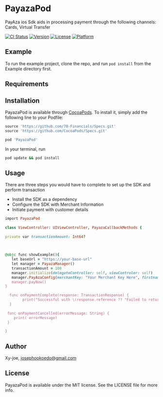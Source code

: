 # PayazaPod

PayAza ios Sdk aids in processing payment through the following channels: Cards,  Virtual Transfer

[![CI Status](https://img.shields.io/travis/Xy-joe/PayazaPod.svg?style=flat)](https://travis-ci.org/Xy-joe/PayazaPod)
[![Version](https://img.shields.io/cocoapods/v/PayazaPod.svg?style=flat)](https://cocoapods.org/pods/PayazaPod)
[![License](https://img.shields.io/cocoapods/l/PayazaPod.svg?style=flat)](https://cocoapods.org/pods/PayazaPod)
[![Platform](https://img.shields.io/cocoapods/p/PayazaPod.svg?style=flat)](https://cocoapods.org/pods/PayazaPod)

## Example

To run the example project, clone the repo, and run `pod install` from the Example directory first.

## Requirements

## Installation

PayazaPod is available through [CocoaPods](https://cocoapods.org). To install
it, simply add the following line to your Podfile:

```ruby
source 'https://github.com/78-Financials/Specs.git'
source 'https://github.com/CocoaPods/Specs.git'

pod 'PayazaPod'
```

In your terminal, run 

```ruby
pod update && pod install
```

## Usage 
There are three steps you would have to complete to set up the SDK and perform transaction

- Install the SDK as a dependency
- Configure the SDK with Merchant Information
- Initiate payment with customer details

```ruby
import PayazaPod
 
class ViewController: UIViewController, PayazaCallbackMethods {
 
private var transactionAmount: Int64?
 
 
 
@objc func showExample(){
   let baseUrl = "https://your-base-url"
   let manager = PayazaManager()
   transactionAmount = 100
   manager.initialize(delegateController: self, viewControler: self)
   manager.PayAzaConfig(merchantKey: "Your Merchant Key Here", firstname: "Firstname", lastname: "Lastname", email: "emailAdreess", phone: "Phone",        transactionRef: "transactionReference", amount: transactionAmount!, isLive: true, baseUrl: baseUrl) // Set isLive to false during testing and set to true during production
   manager.payNow()
}

  func onPaymentComplete(response: TransactionResponse) {
        print("Successful with \(response.reference ?? "Failed to return data")")
  }
 
 func onPaymentCancelled(errorMessage: String) {
    print( errorMessage)
 }

}
```
## Author

Xy-joe, josephookoedo@gmail.com

## License

PayazaPod is available under the MIT license. See the LICENSE file for more info.
